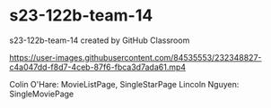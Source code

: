 # s23-122b-team-14
s23-122b-team-14 created by GitHub Classroom


https://user-images.githubusercontent.com/84535553/232348827-c4a047dd-f8d7-4ceb-87f6-fbca3d7ada61.mp4

Colin O'Hare: MovieListPage, SingleStarPage
Lincoln Nguyen: SingleMoviePage
